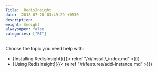 ```yaml
---
Title:  RedisInsight
date:  2018-07-20 03:49:29 +0530
description: 
weight: $weight
alwaysopen: false
categories: ["RI"]
---
```

Choose the topic you need help with:

- [Installing RedisInsight]({{< relref "/ri/install/_index.md" >}})
- [Using RedisInsight]({{< relref "/ri/features/add-instance.md" >}})
